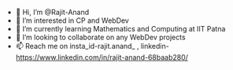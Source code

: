 - 👋 Hi, I’m @Rajit-Anand
- 👀 I’m interested in CP and WebDev
- 🌱 I’m currently learning Mathematics and Computing at IIT Patna
- 💞️ I’m looking to collaborate on any WebDev projects
- 📫 Reach me on insta_id-rajit.anand_ , linkedin- https://www.linkedin.com/in/rajit-anand-68baab280/

<!---
Rajit-Anand/Rajit-Anand is a ✨ special ✨ repository because its `README.md` (this file) appears on your GitHub profile.
You can click the Preview link to take a look at your changes.
--->

